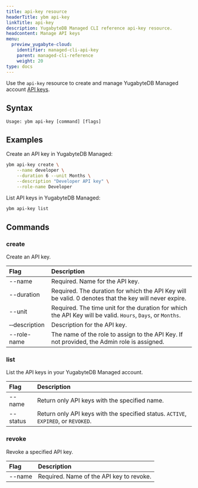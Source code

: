 ```yaml
---
title: api-key resource
headerTitle: ybm api-key
linkTitle: api-key
description: YugabyteDB Managed CLI reference api-key resource.
headcontent: Manage API keys
menu:
  preview_yugabyte-cloud:
    identifier: managed-cli-api-key
    parent: managed-cli-reference
    weight: 20
type: docs
---
```


Use the `api-key` resource to create and manage YugabyteDB Managed account [API keys](../../../managed-apikeys/).

## Syntax

```text
Usage: ybm api-key [command] [flags]
```

## Examples

Create an API key in YugabyteDB Managed:

```sh
ybm api-key create \
    --name developer \
    --duration 6 --unit Months \
    --description "Developer API key" \
    --role-name Developer
```

List API keys in YugabyteDB Managed:

```sh
ybm api-key list
```

## Commands

### create

Create an API key.

| Flag | Description |
| :--- | :--- |
| --name | Required. Name for the API key. |
| --duration | Required. The duration for which the API Key will be valid. 0 denotes that the key will never expire. |
| --unit | Required. The time unit for the duration for which the API Key will be valid. `Hours`, `Days`, or `Months`. |
| &#8209;&#8209;description | Description for the API key. |
| --role-name | The name of the role to assign to the API Key. If not provided, the Admin role is assigned. |

### list

List the API keys in your YugabyteDB Managed account.

| Flag | Description |
| :--- | :--- |
| --name | Return only API keys with the specified name. |
| --status | Return only API keys with the specified status. `ACTIVE`, `EXPIRED`, or `REVOKED`. |

### revoke

Revoke a specified API key.

| Flag | Description |
| :--- | :--- |
| --name | Required. Name of the API key to revoke. |

